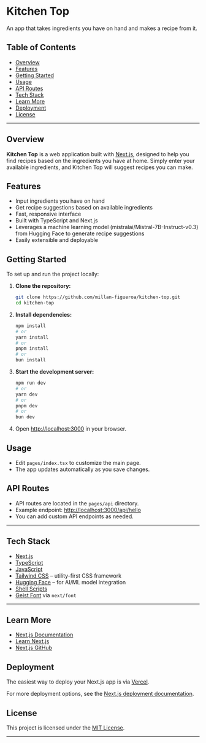 # Kitchen Top

An app that takes ingredients you have on hand and makes a recipe from it.

## Table of Contents

- [Overview](#overview)
- [Features](#features)
- [Getting Started](#getting-started)
- [Usage](#usage)
- [API Routes](#api-routes)
- [Tech Stack](#tech-stack)
- [Learn More](#learn-more)
- [Deployment](#deployment)
- [License](#license)

---

## Overview

**Kitchen Top** is a web application built with [Next.js](https://nextjs.org), designed to help you find recipes based on the ingredients you have at home. Simply enter your available ingredients, and Kitchen Top will suggest recipes you can make.

## Features

- Input ingredients you have on hand
- Get recipe suggestions based on available ingredients
- Fast, responsive interface
- Built with TypeScript and Next.js
- Leverages a machine learning model (mistralai/Mistral-7B-Instruct-v0.3) from Hugging Face to generate recipe suggestions
- Easily extensible and deployable

## Getting Started

To set up and run the project locally:

1. **Clone the repository:**

   ```bash
   git clone https://github.com/millan-figueroa/kitchen-top.git
   cd kitchen-top
   ```

2. **Install dependencies:**

   ```bash
   npm install
   # or
   yarn install
   # or
   pnpm install
   # or
   bun install
   ```

3. **Start the development server:**

   ```bash
   npm run dev
   # or
   yarn dev
   # or
   pnpm dev
   # or
   bun dev
   ```

4. Open [http://localhost:3000](http://localhost:3000) in your browser.

## Usage

- Edit `pages/index.tsx` to customize the main page.
- The app updates automatically as you save changes.

## API Routes

- API routes are located in the `pages/api` directory.
- Example endpoint: [http://localhost:3000/api/hello](http://localhost:3000/api/hello)
- You can add custom API endpoints as needed.

---

## Tech Stack

- [Next.js](https://nextjs.org/)
- [TypeScript](https://www.typescriptlang.org/)
- [JavaScript](https://developer.mozilla.org/en-US/docs/Web/JavaScript)
- [Tailwind CSS](https://tailwindcss.com/) – utility-first CSS framework
- [Hugging Face](https://huggingface.co/) – for AI/ML model integration
- [Shell Scripts](https://www.gnu.org/software/bash/)
- [Geist Font](https://vercel.com/font) via `next/font`

---

## Learn More

- [Next.js Documentation](https://nextjs.org/docs)
- [Learn Next.js](https://nextjs.org/learn-pages-router)
- [Next.js GitHub](https://github.com/vercel/next.js)

## Deployment

The easiest way to deploy your Next.js app is via [Vercel](https://vercel.com/new?utm_medium=default-template&filter=next.js&utm_source=create-next-app&utm_campaign=create-next-app-readme).

For more deployment options, see the [Next.js deployment documentation](https://nextjs.org/docs/pages/building-your-application/deploying).

## License

This project is licensed under the [MIT License](LICENSE).

---
